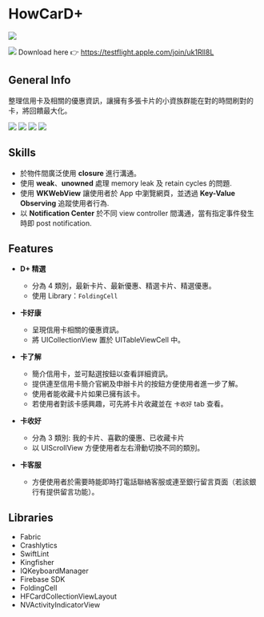 HowCarD+
===
![](https://i.imgur.com/BwMGY5w.png) 

[![](https://i.imgur.com/A85x7hD.png)](https://testflight.apple.com/join/uk1Rll8L)  Download here :point_right: https://testflight.apple.com/join/uk1Rll8L

## General Info

整理信用卡及相關的優惠資訊，讓擁有多張卡片的小資族群能在對的時間刷對的卡，將回饋最大化。

![](https://i.imgur.com/YQHNLEN.png) ![](https://i.imgur.com/6zocHCy.png) ![](https://i.imgur.com/GyvNjmb.png) ![](https://i.imgur.com/H8yWEDz.png)

## Skills
* 於物件間廣泛使用 **closure** 進行溝通。
* 使用 **weak**、**unowned** 處理 memory leak 及 retain cycles 的問題.
* 使用 **WKWebView** 讓使用者於 App 中瀏覽網頁，並透過 **Key-Value Observing** 追蹤使用者行為.
* 以 **Notification Center** 於不同 view controller 間溝通，當有指定事件發生時即 post notification.

## Features
* **D+ 精選** 
    * 分為 4 類別，最新卡片、最新優惠、精選卡片、精選優惠。
    * 使用 Library：`FoldingCell`

* **卡好康**
    * 呈現信用卡相關的優惠資訊。
    * 將 UICollectionView 置於 UITableViewCell 中。
    
* **卡了解**
    * 簡介信用卡，並可點選按鈕以查看詳細資訊。
    * 提供連至信用卡簡介官網及申辦卡片的按鈕方便使用者進一步了解。
    * 使用者能收藏卡片如果已擁有該卡。
    * 若使用者對該卡感興趣，可先將卡片收藏並在 `卡收好` tab 查看。
* **卡收好**
    * 分為 3 類別: 我的卡片、喜歡的優惠、已收藏卡片
    * 以 UIScrollView 方便使用者左右滑動切換不同的類別。
    
* **卡客服**
    * 方便使用者於需要時能即時打電話聯絡客服或連至銀行留言頁面（若該銀行有提供留言功能）。

## Libraries
* Fabric
* Crashlytics
* SwiftLint
* Kingfisher
* IQKeyboardManager
* Firebase SDK
* FoldingCell
* HFCardCollectionViewLayout
* NVActivityIndicatorView
